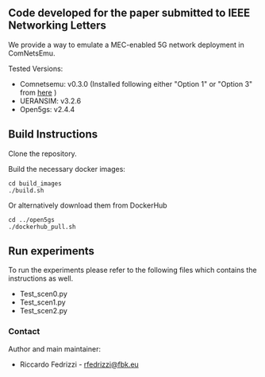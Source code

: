 ## Code developed for the paper submitted to IEEE Networking Letters

We provide a way to emulate a MEC-enabled 5G network deployment in ComNetsEmu.

Tested Versions:
- Comnetsemu: v0.3.0 (Installed following either "Option 1" or "Option 3" from [here](https://git.comnets.net/public-repo/comnetsemu) )
- UERANSIM: v3.2.6
- Open5gs: v2.4.4

## Build Instructions

Clone the repository.

Build the necessary docker images:

```
cd build_images
./build.sh
```
Or alternatively download them from DockerHub

```
cd ../open5gs
./dockerhub_pull.sh
```

## Run experiments

To run the experiments please refer to the following files which contains the instructions as well.
- Test_scen0.py
- Test_scen1.py
- Test_scen2.py


### Contact

Author and main maintainer:
- Riccardo Fedrizzi - rfedrizzi@fbk.eu




